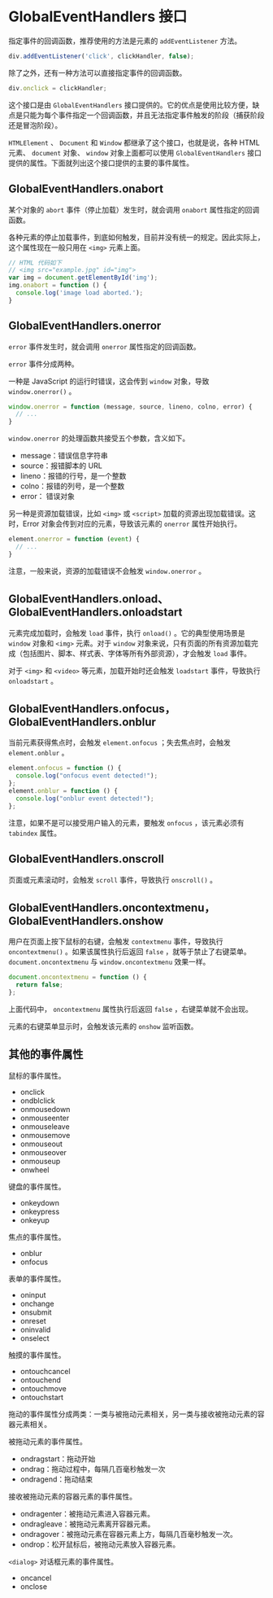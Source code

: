 # GlobalEventHandlers 接口

指定事件的回调函数，推荐使用的方法是元素的 `addEventListener` 方法。

```js
div.addEventListener('click', clickHandler, false);
```

除了之外，还有一种方法可以直接指定事件的回调函数。

```js
div.onclick = clickHandler;
```

这个接口是由 `GlobalEventHandlers` 接口提供的。它的优点是使用比较方便，缺点是只能为每个事件指定一个回调函数，并且无法指定事件触发的阶段（捕获阶段还是冒泡阶段）。

 `HTMLElement` 、 `Document` 和 `Window` 都继承了这个接口，也就是说，各种 HTML 元素、 `document` 对象、 `window` 对象上面都可以使用 `GlobalEventHandlers` 接口提供的属性。下面就列出这个接口提供的主要的事件属性。

## GlobalEventHandlers.onabort

某个对象的 `abort` 事件（停止加载）发生时，就会调用 `onabort` 属性指定的回调函数。

各种元素的停止加载事件，到底如何触发，目前并没有统一的规定。因此实际上，这个属性现在一般只用在 `<img>` 元素上面。

```js
// HTML 代码如下
// <img src="example.jpg" id="img">
var img = document.getElementById('img');
img.onabort = function () {
  console.log('image load aborted.');
}
```

## GlobalEventHandlers.onerror

 `error` 事件发生时，就会调用 `onerror` 属性指定的回调函数。

 `error` 事件分成两种。

一种是 JavaScript 的运行时错误，这会传到 `window` 对象，导致 `window.onerror()` 。

```js
window.onerror = function (message, source, lineno, colno, error) {
  // ...
}
```

 `window.onerror` 的处理函数共接受五个参数，含义如下。

- message：错误信息字符串
- source：报错脚本的 URL
- lineno：报错的行号，是一个整数
- colno：报错的列号，是一个整数
- error： 错误对象

另一种是资源加载错误，比如 `<img>` 或 `<script>` 加载的资源出现加载错误。这时，Error 对象会传到对应的元素，导致该元素的 `onerror` 属性开始执行。

```js
element.onerror = function (event) {
  // ...
}
```

注意，一般来说，资源的加载错误不会触发 `window.onerror` 。

## GlobalEventHandlers.onload、GlobalEventHandlers.onloadstart

元素完成加载时，会触发 `load` 事件，执行 `onload()` 。它的典型使用场景是 `window` 对象和 `<img>` 元素。对于 `window` 对象来说，只有页面的所有资源加载完成（包括图片、脚本、样式表、字体等所有外部资源），才会触发 `load` 事件。

对于 `<img>` 和 `<video>` 等元素，加载开始时还会触发 `loadstart` 事件，导致执行 `onloadstart` 。

## GlobalEventHandlers.onfocus，GlobalEventHandlers.onblur

当前元素获得焦点时，会触发 `element.onfocus` ；失去焦点时，会触发 `element.onblur` 。

```js
element.onfocus = function () {
  console.log("onfocus event detected!");
};
element.onblur = function () {
  console.log("onblur event detected!");
};
```

注意，如果不是可以接受用户输入的元素，要触发 `onfocus` ，该元素必须有 `tabindex` 属性。

## GlobalEventHandlers.onscroll

页面或元素滚动时，会触发 `scroll` 事件，导致执行 `onscroll()` 。

## GlobalEventHandlers.oncontextmenu，GlobalEventHandlers.onshow

用户在页面上按下鼠标的右键，会触发 `contextmenu` 事件，导致执行 `oncontextmenu()` 。如果该属性执行后返回 `false` ，就等于禁止了右键菜单。 `document.oncontextmenu` 与 `window.oncontextmenu` 效果一样。

```js
document.oncontextmenu = function () {
  return false;
};
```

上面代码中， `oncontextmenu` 属性执行后返回 `false` ，右键菜单就不会出现。

元素的右键菜单显示时，会触发该元素的 `onshow` 监听函数。

## 其他的事件属性

鼠标的事件属性。

- onclick
- ondblclick
- onmousedown
- onmouseenter
- onmouseleave
- onmousemove
- onmouseout
- onmouseover
- onmouseup
- onwheel

键盘的事件属性。

- onkeydown
- onkeypress
- onkeyup

焦点的事件属性。

- onblur
- onfocus

表单的事件属性。

- oninput
- onchange
- onsubmit
- onreset
- oninvalid
- onselect

触摸的事件属性。

- ontouchcancel
- ontouchend
- ontouchmove
- ontouchstart

拖动的事件属性分成两类：一类与被拖动元素相关，另一类与接收被拖动元素的容器元素相关。

被拖动元素的事件属性。

- ondragstart：拖动开始
- ondrag：拖动过程中，每隔几百毫秒触发一次
- ondragend：拖动结束

接收被拖动元素的容器元素的事件属性。

- ondragenter：被拖动元素进入容器元素。
- ondragleave：被拖动元素离开容器元素。
- ondragover：被拖动元素在容器元素上方，每隔几百毫秒触发一次。
- ondrop：松开鼠标后，被拖动元素放入容器元素。

 `<dialog>` 对话框元素的事件属性。

- oncancel
- onclose
